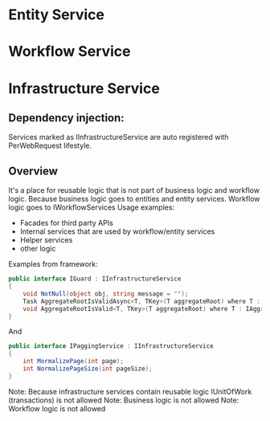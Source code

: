 # Entity Service

# Workflow Service

# Infrastructure Service

## Dependency injection:
Services marked as IInfrastructureService are auto registered with PerWebRequest lifestyle.

## Overview
It's a place for reusable logic that is not part of business logic and workflow logic. Because business logic goes to entities and entity services. Workflow logic goes to IWorkflowServices
Usage examples:
* Facades for third party APIs
* Internal services that are used by workflow/entity services
* Helper services
* other logic

Examples from framework:

```csharp
public interface IGuard : IInfrastructureService
{
    void NotNull(object obj, string message = "");
    Task AggregateRootIsValidAsync<T, TKey>(T aggregateRoot) where T : IAggregateRootEntity<TKey>;
    void AggregateRootIsValid<T, TKey>(T aggregateRoot) where T : IAggregateRootEntity<TKey>;
}
```
And
```csharp
public interface IPaggingService : IInfrastructureService
{
    int MormalizePage(int page);
    int NormalizePageSize(int pageSize);
}
```

Note: Because infrastructure services contain reusable logic IUnitOfWork (transactions) is not allowed
Note: Business logic is not allowed
Note: Workflow logic is not allowed
